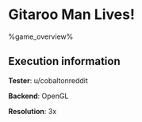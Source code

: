 # Gitaroo Man Lives! 

%game_overview%

## Execution information

**Tester**: u/cobaltonreddit

**Backend**: OpenGL

**Resolution**: 3x